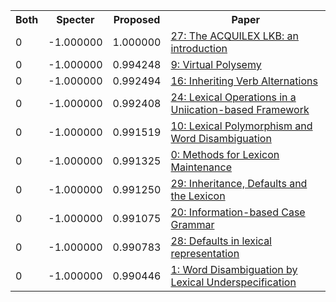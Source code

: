 <html><table><tr>
<th>Both</th>
<th>Specter</th>
<th>Proposed</th>
<th>Paper</th>
</tr>
<tr>
<td>0</td>
<td>-1.000000</td>
<td>1.000000</td>
<td><a href="https://www.semanticscholar.org/paper/f3710db3a33ecedd7a6705b6034f9ec8351f36d3">27: The ACQUILEX LKB: an introduction</a></td>
</tr>
<tr>
<td>0</td>
<td>-1.000000</td>
<td>0.994248</td>
<td><a href="https://www.semanticscholar.org/paper/fbbbf61391d00d094078a1442ec920134885c111">9: Virtual Polysemy</a></td>
</tr>
<tr>
<td>0</td>
<td>-1.000000</td>
<td>0.992494</td>
<td><a href="https://www.semanticscholar.org/paper/3baae8c9dd107fd905b213f9948aafd76228e201">16: Inheriting Verb Alternations</a></td>
</tr>
<tr>
<td>0</td>
<td>-1.000000</td>
<td>0.992408</td>
<td><a href="https://www.semanticscholar.org/paper/12b1ee80187df30d3ad7883e8c0df1fe47a76044">24: Lexical Operations in a Uniication-based Framework</a></td>
</tr>
<tr>
<td>0</td>
<td>-1.000000</td>
<td>0.991519</td>
<td><a href="https://www.semanticscholar.org/paper/6139a6506954d9fc31ab599d2e9115dd7c2a9671">10: Lexical Polymorphism and Word Disambiguation</a></td>
</tr>
<tr>
<td>0</td>
<td>-1.000000</td>
<td>0.991325</td>
<td><a href="https://www.semanticscholar.org/paper/223e031d72658aa26af497bf642c10b2420f0a78">0: Methods for Lexicon Maintenance</a></td>
</tr>
<tr>
<td>0</td>
<td>-1.000000</td>
<td>0.991250</td>
<td><a href="https://www.semanticscholar.org/paper/f4183059d396139cd85ece6a1379dd5616829c91">29: Inheritance, Defaults and the Lexicon</a></td>
</tr>
<tr>
<td>0</td>
<td>-1.000000</td>
<td>0.991075</td>
<td><a href="https://www.semanticscholar.org/paper/bf47552e05abae6d1c6b7979b4bf5e1459ab7728">20: Information-based Case Grammar</a></td>
</tr>
<tr>
<td>0</td>
<td>-1.000000</td>
<td>0.990783</td>
<td><a href="https://www.semanticscholar.org/paper/67621fc7a9f6a83262722e4f7f3603567ca99a68">28: Defaults in lexical representation</a></td>
</tr>
<tr>
<td>0</td>
<td>-1.000000</td>
<td>0.990446</td>
<td><a href="https://www.semanticscholar.org/paper/7db63c7680ea2db01d1015b338d9099df3de79be">1: Word Disambiguation by Lexical Underspecification</a></td>
</tr>
</table></html>
